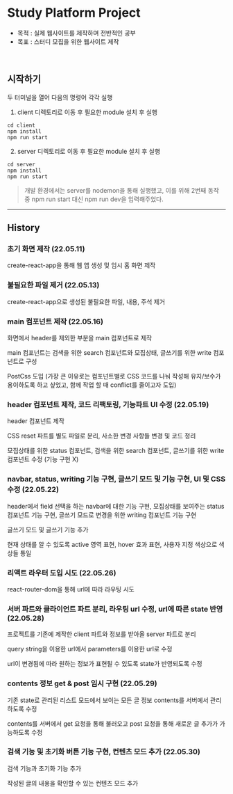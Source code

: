 # Study Platform Project

- 목적 : 실제 웹사이트를 제작하며 전반적인 공부
- 목표 : 스터디 모집을 위한 웹사이트 제작

<br>

## 시작하기

두 터미널을 열어 다음의 명령어 각각 실행

1. client 디렉토리로 이동 후 필요한 module 설치 후 실행
```
cd client
npm install
npm run start
```
2. server 디렉토리로 이동 후 필요한 module 설치 후 실행
```
cd server
npm install
npm run start
```
> 개발 환경에서는 server를 nodemon을 통해 실행했고, 이를 위해 2번째 동작 중 npm run start 대신 npm run dev을 입력해주었다.

---

## History

### 초기 화면 제작 (22.05.11)

create-react-app을 통해 웹 앱 생성 및 임시 홈 화면 제작

### 불필요한 파일 제거 (22.05.13)

create-react-app으로 생성된 불필요한 파일, 내용, 주석 제거

### main 컴포넌트 제작 (22.05.16)

화면에서 header를 제외한 부분을 main 컴포넌트로 제작

main 컴포넌트는 검색을 위한 search 컴포넌트와 모집상태, 글쓰기를 위한 write 컴포넌트로 구성

PostCss 도입 (가장 큰 이유로는 컴포넌트별로 CSS 코드를 나눠 작성해 유지/보수가 용이하도록 하고 싶었고, 함께 작업 할 때 conflict를 줄이고자 도입)

### header 컴포넌트 제작, 코드 리팩토링, 기능파트 UI 수정 (22.05.19)

header 컴포넌트 제작

CSS reset 파트를 별도 파일로 분리, 사소한 변경 사항들 변경 및 코드 정리

모집상태를 위한 status 컴포넌트, 검색을 위한 search 컴포넌트, 글쓰기를 위한 write 컴포넌트 수정 (기능 구현 X)

### navbar, status, writing 기능 구현, 글쓰기 모드 및 기능 구현, UI 및 CSS 수정  (22.05.22)

header에서 field 선택을 하는 navbar에 대한 기능 구현, 모집상태를 보여주는 status 컴포넌트 기능 구현, 글쓰기 모드로 변경을 위한 writing 컴포넌트 기능 구현

글쓰기 모드 및 글쓰기 기능 추가

현재 상태를 알 수 있도록 active 영역 표현, hover 효과 표현, 사용자 지정 색상으로 색상들 통일

### 리액트 라우터 도입 시도 (22.05.26)

react-router-dom을 통해 url에 따라 라우팅 시도

### 서버 파트와 클라이언트 파트 분리, 라우팅 url 수정, url에 따른 state 반영 (22.05.28)

프로젝트를 기존에 제작한 client 파트와 정보를 받아올 server 파트로 분리

query string을 이용한 url에서 parameters를 이용한 url로 수정

url이 변경됨에 따라 원하는 정보가 표현될 수 있도록 state가 반영되도록 수정

### contents 정보 get & post 임시 구현 (22.05.29)

기존 state로 관리된 리스트 모드에서 보이는 모든 글 정보 contents를 서버에서 관리하도록 수정

contents를 서버에서 get 요청을 통해 불러오고 post 요청을 통해 새로운 글 추가가 가능하도록 수정

### 검색 기능 및 초기화 버튼 기능 구현, 컨텐츠 모드 추가 (22.05.30)

검색 기능과 초기화 기능 추가

작성된 글의 내용을 확인할 수 있는 컨텐츠 모드 추가